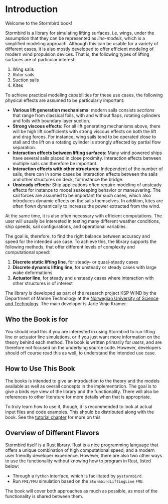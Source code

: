 # Introduction

Welcome to the Stormbird book!

Stormbird is a library for simulating lifting surfaces, i.e. wings, under the assumption that they can be represented as *line-models*, which is a simplified modeling approach. Although this can be usable for a variety of different cases, it is also mostly developed to offer efficient modeling of modern wind propulsion devices. That is, the following types of lifting surfaces are of particular interest:

1) Wing sails
2) Rotor sails
3) Suction sails
4) Kites

To achieve practical modeling capabilities for these use cases, the following physical effects are assumed to be particularly important:
- **Various lift generation mechanisms**: modern sails consists *sections* that range from classical foils, with and without flaps, rotating cylinders and foils with boundary layer suction.
- **Strong viscous effects:** For all lift generating mechanisms above, there will be high lift coefficients with strong viscous effects on both the lift and drag forces. For instance, wing sails tend to be operated close to stall and the lift on a rotating cylinder is strongly affected by partial flow separation.
- **Interaction effects between lifting surfaces:** Many wind powered ships have several sails placed in close proximity. Interaction effects between multiple sails can therefore be important. 
- **Interaction effects with other structures:** Independent of the number of sails, there can in some cases be interaction effects between the sails and other structures on deck, for instance the bridge.
- **Unsteady effects:** Ship applications often require modeling of unsteady effects for instance to model seakeeping behavior or maneuvering. The sail forces are assumed to be important for such cases, which also introduces dynamic effects on the sails themselves. In addition, kites are often flown dynamically to increase the power extracted from the wind.

At the same time, it is also often necessary with efficient computations. The user will usually be interested in testing many different weather conditions, ship speeds, sail configurations, and operational variables. 

The goal is, therefore, to find the right balance between accuracy and speed for the intended use case. To achieve this, the library supports the following methods, that offer different levels of complexity and computational speed:

 1) **Discrete static lifting line**, for steady- or quasi-steady cases
 2) **Discrete dynamic lifting line**, for unsteady or steady cases with large wake deformations
 3) **Actuator line**, for steady and unsteady cases where interaction with other structures is of interest

The library is developed as part of the research project KSP WIND by the Department of Marine Technology at the [Norwegian University of Science and Technology](https://www.ntnu.edu/). The main developer is Jarle Vinje Kramer.

## Who the Book is for
You should read this if you are interested in using Stormbird to run lifting line or actuator line simulations, or if you just want more information on the theory behind each method. The book is written primarily for *users*, and are therefore not focused on the underlying source code. However, developers should off course read this as well, to understand the intended use case.

## How to Use This Book
The books is intended to give an introduction to the theory and the models available as well as overall concepts in the implementation. The goal is  to give a birds eye view of the library and the functionality. There will also be references to other literature for more details when that is appropriate. 

To truly learn how to use it, though, it is recommended to look at actual input files and code examples. This should be distributed along with the book. See the [tutorial chapter](./tutorials.md) for more on this 

## Overview of Different Flavors
Stormbird itself is a [Rust](https://www.rust-lang.org/) library. Rust is a nice programming language that offers a unique combination of high computational speed, and a modern user friendly developer experience. However, there are also two other ways to use the functionality without knowing how to program in Rust, listed below:
- Through a `Python` interface, which is facilitated by `pystormbird`. 
- Run `FMI/FMU` simulation based on the `StormbirdLiftingLine` `FMU`.

The book will cover both approaches as much as possible, as most of the functionality is shared between them.